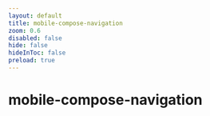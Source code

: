 ```yaml
---
layout: default 
title: mobile-compose-navigation  
zoom: 0.6   
disabled: false 
hide: false 
hideInToc: false    
preload: true   
---
```



# mobile-compose-navigation   

